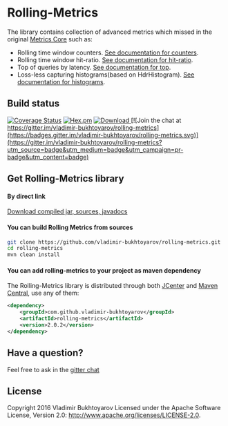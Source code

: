 <div>
<script async src="//pagead2.googlesyndication.com/pagead/js/adsbygoogle.js"></script>
<!-- github -->
<ins class="adsbygoogle"
     style="display:block"
     data-ad-client="ca-pub-5275939145150040"
     data-ad-slot="7565681843"
     data-ad-format="auto"></ins>
<script>
(adsbygoogle = window.adsbygoogle || []).push({});
</script>
</div>

# Rolling-Metrics
The library contains collection of advanced metrics which missed in the original [Metrics Core](https://dropwizard.github.io/metrics/3.1.0/manual/core/) such as:
* Rolling time window counters. [See documentation for counters](counters.md).
* Rolling time window hit-ratio. [See documentation for hit-ratio](hit-ratio.md).
* Top of queries by latency. [See documentation for top](top.md).
* Loss-less capturing histograms(based on HdrHistogram). [See documentation for histograms](histograms.md).

## Build status
[![Coverage Status](https://coveralls.io/repos/github/vladimir-bukhtoyarov/rolling-metrics/badge.svg?branch=master)](https://coveralls.io/github/vladimir-bukhtoyarov/rolling-metrics?branch=master)
[![Hex.pm](https://img.shields.io/hexpm/l/plug.svg)](http://www.apache.org/licenses/LICENSE-2.0)
[![Download](https://api.bintray.com/packages/vladimir-bukhtoyarov/maven/rolling-metrics/images/download.svg) ](https://bintray.com/vladimir-bukhtoyarov/maven/rolling-metrics/_latestVersion)
[![Join the chat at https://gitter.im/vladimir-bukhtoyarov/rolling-metrics](https://badges.gitter.im/vladimir-bukhtoyarov/rolling-metrics.svg)](https://gitter.im/vladimir-bukhtoyarov/rolling-metrics?utm_source=badge&utm_medium=badge&utm_campaign=pr-badge&utm_content=badge)

## Get Rolling-Metrics library

#### By direct link
[Download compiled jar, sources, javadocs](https://github.com/vladimir-bukhtoyarov/rolling-metrics/releases/tag/2.0.1)

#### You can build Rolling Metrics from sources

```bash
git clone https://github.com/vladimir-bukhtoyarov/rolling-metrics.git
cd rolling-metrics
mvn clean install
```

#### You can add rolling-metrics to your project as maven dependency

The Rolling-Metrics library is distributed through both [JCenter](https://bintray.com/bintray/jcenter?filterByPkgName=rolling-metrics) and [Maven Central](http://search.maven.org/),
use any of them:
```xml
<dependency>
    <groupId>com.github.vladimir-bukhtoyarov</groupId>
    <artifactId>rolling-metrics</artifactId>
    <version>2.0.2</version>
</dependency>
```

Have a question?
----------------
Feel free to ask in the [gitter chat](https://gitter.im/vladimir-bukhtoyarov/rolling-metrics)

License
-------
Copyright 2016 Vladimir Bukhtoyarov
Licensed under the Apache Software License, Version 2.0: <http://www.apache.org/licenses/LICENSE-2.0>.